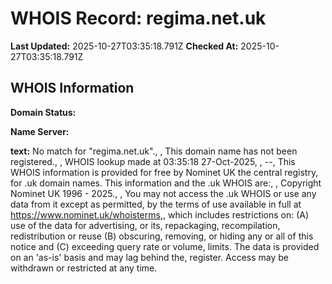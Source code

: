 # WHOIS Record: regima.net.uk

**Last Updated:** 2025-10-27T03:35:18.791Z
**Checked At:** 2025-10-27T03:35:18.791Z

## WHOIS Information

**Domain Status:** 

**Name Server:** 

**text:** No match for "regima.net.uk"., , This domain name has not been registered., , WHOIS lookup made at 03:35:18 27-Oct-2025, , --, This WHOIS information is provided for free by Nominet UK the central registry, for .uk domain names. This information and the .uk WHOIS are:, , Copyright Nominet UK 1996 - 2025., , You may not access the .uk WHOIS or use any data from it except as permitted, by the terms of use available in full at https://www.nominet.uk/whoisterms,, which includes restrictions on: (A) use of the data for advertising, or its, repackaging, recompilation, redistribution or reuse (B) obscuring, removing, or hiding any or all of this notice and (C) exceeding query rate or volume, limits. The data is provided on an 'as-is' basis and may lag behind the, register. Access may be withdrawn or restricted at any time.

